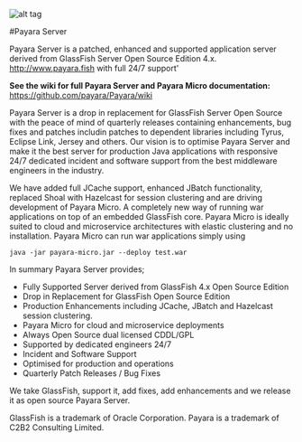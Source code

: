 ![alt tag](https://avatars3.githubusercontent.com/u/7817189?v=3&s=100)

#Payara Server

Payara Server is a patched, enhanced and supported application server derived from GlassFish Server Open Source Edition 4.x. http://www.payara.fish with full 24/7 support'


**See the wiki for full Payara Server and Payara Micro documentation:** https://github.com/payara/Payara/wiki 

Payara Server is a drop in replacement for GlassFish Server Open Source with the peace of mind of quarterly releases containing enhancements, bug fixes and patches includin patches to dependent libraries including Tyrus, Eclipse Link, Jersey and others. Our vision is to optimise Payara Server and make it the best server for production Java applications with responsive 24/7 dedicated incident and software support from the best middleware engineers in the industry.

We have added full JCache support, enhanced JBatch functionality, replaced Shoal with Hazelcast for session clustering and are driving development of Payara Micro. A completely new way of running war applications on top of an embedded GlassFish core. Payara Micro is ideally suited to cloud and microservice architectures with elastic clustering and no installation. Payara Micro can run war applications simply using

```Shell
java -jar payara-micro.jar --deploy test.war
```

In summary Payara Server provides;

* Fully Supported Server derived from GlassFish 4.x Open Source Edition
* Drop in Replacement for GlassFish Open Source Edition
* Production Enhancements including JCache, JBatch and Hazelcast session clustering.
* Payara Micro for cloud and microservice deployments
* Always Open Source dual licensed CDDL/GPL
* Supported by dedicated engineers 24/7
* Incident and Software Support
* Optimised for production and operations
* Quarterly Patch Releases / Bug Fixes

We take GlassFish, support it, add fixes, add enhancements and we release it as open source Payara Server.


GlassFish is a trademark of Oracle Corporation.
Payara is a trademark of C2B2 Consulting Limited.

